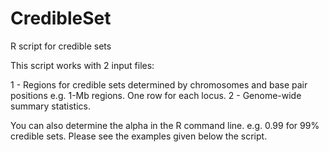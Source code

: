 # CredibleSet
R script for credible sets

This script works with 2 input files:

1 - Regions for credible sets determined by chromosomes and base pair positions e.g. 1-Mb regions. One row for each locus.
2 - Genome-wide summary statistics.

You can also determine the alpha in the R command line. e.g. 0.99 for 99% credible sets. Please see the examples given below the script.
